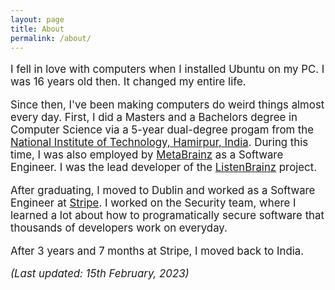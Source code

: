 ```yaml
---
layout: page
title: About
permalink: /about/
---
```


<section style="font-size: larger;">

<p>
    I fell in love with computers when I installed Ubuntu on my PC. I was 16 years old then. It changed my entire life.
  </p>
  <p>
    Since then, I've been making computers do weird things almost every day. 
    First, I did a Masters and a Bachelors degree in Computer Science via a 5-year dual-degree progam from the <a href="https://nith.ac.in">National Institute of Technology, Hamirpur, India</a>. 
    During this time, I was also employed by <a href="https://metabrainz.org">MetaBrainz</a> as a Software Engineer. 
    I was the lead developer of the <a href="https://listenbrainz.org">ListenBrainz</a> project. 
  </p>
  <p>
    After graduating, I moved to Dublin and worked as a Software Engineer at <a href="https://stripe.com">Stripe</a>. 
    I worked on the Security team, where I learned a lot about how to programatically secure software that thousands of developers work on everyday.
  </p>
  <p>
    After 3 years and 7 months at Stripe, I moved back to India.
  </p>
<p style="font-style: italic;">
(Last updated: 15th February, 2023)
</p>
</section>
